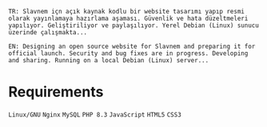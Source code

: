 <!-- Slavnem Website (Open Source) -->
`TR: Slavnem içn açık kaynak kodlu bir website tasarımı yapıp resmi olarak yayınlamaya hazırlama aşaması. Güvenlik ve hata düzeltmeleri yapılıyor. Geliştiriliyor ve paylaşılıyor. Yerel Debian (Linux) sunucu üzerinde çalışmakta...`

`EN: Designing an open source website for Slavnem and preparing it for official launch. Security and bug fixes are in progress. Developing and sharing. Running on a local Debian (Linux) server...`

# Requirements
`Linux/GNU`
`Nginx`
`MySQL`
`PHP 8.3`
`JavaScript`
`HTML5`
`CSS3`
